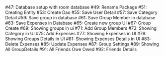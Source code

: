 #47: Database setup with room database
#49: Rename Package
#51: Creating Entity
#53: Create Dao
#55: Save User Detail 
#57: Save Category Detail
#59: Save group in database
#61: Save Group Member in database
#63: Save Expenses in Database 
#65: Create new group UI
#67: Group Create
#69: Showing groups in ui
#71: Add Group Members 
#73: Showing Category in UI
#75: Add Expenses
#77: Showing Expenses in UI
#79: Showing Groups Details in UI
#81: Showing Expenses Details in UI
#83: Delete Expenses
#85: Update Expenses
#87: Group Settings
#89: Showing All GroupDetails
#91: All Friends Owe Owed
#92: Friends Details